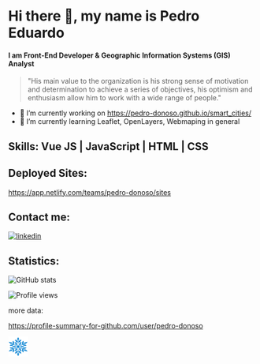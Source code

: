 # Hi there 👋, my name is Pedro Eduardo
#### I am Front-End Developer & Geographic Information Systems (GIS) Analyst

>"His main value to the organization is his strong sense of motivation and determination to achieve a series of objectives, his optimism and enthusiasm allow him to work with a wide range of people."

- 🔭 I’m currently working on https://pedro-donoso.github.io/smart_cities/ 
- 🌱 I’m currently learning Leaflet, OpenLayers, Webmaping in general 

## Skills: Vue JS | JavaScript | HTML | CSS

## Deployed Sites:

https://app.netlify.com/teams/pedro-donoso/sites

## Contact me:

 [<img src='https://cdn.jsdelivr.net/npm/simple-icons@3.0.1/icons/linkedin.svg' alt='linkedin' height='40'>](https://www.linkedin.com/in/pedro-donoso/)  
 
## Statistics:

![GitHub stats](https://github-readme-stats.vercel.app/api?username=pedro-donoso&show_icons=true)  

![Profile views](https://gpvc.arturio.dev/pedro-donoso)  

more data:

https://profile-summary-for-github.com/user/pedro-donoso

<a href='https://archiveprogram.github.com/'><img src='https://raw.githubusercontent.com/acervenky/animated-github-badges/master/assets/acbadge.gif' width='40' height='40'></a> 
